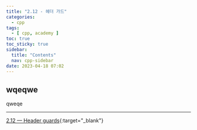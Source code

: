```yaml
---
title: "2.12 - 헤더 가드"
categories:
  - cpp
tags:
  - [ cpp, academy ]
toc: true
toc_sticky: true
sidebar:
  title: "Contents"
  nav: cpp-sidebar
date: 2023-04-18 07:02
---
```


## wqeqwe

qweqe

---

[2.12 — Header guards](https://www.learncpp.com/cpp-tutorial/header-guards/){:target="_blank"}

<!--

<div class="notice--info" markdown="1">
<span class="notice-title">
**TITLE**
</span>

BODY
</div>

-->